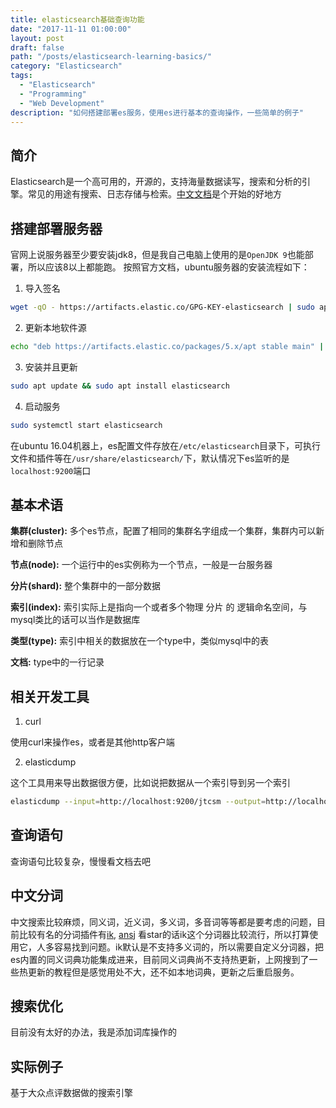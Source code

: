 ```yaml
---
title: elasticsearch基础查询功能
date: "2017-11-11 01:00:00"
layout: post
draft: false
path: "/posts/elasticsearch-learning-basics/"
category: "Elasticsearch"
tags:
  - "Elasticsearch"
  - "Programming"
  - "Web Development"
description: "如何搭建部署es服务，使用es进行基本的查询操作，一些简单的例子"
---
```


## 简介
Elasticsearch是一个高可用的，开源的，支持海量数据读写，搜索和分析的引擎。常见的用途有搜索、日志存储与检索。[中文文档](https://www.elastic.co/guide/cn/elasticsearch/guide/current/foreword_id.html)是个开始的好地方

## 搭建部署服务器
官网上说服务器至少要安装jdk8，但是我自己电脑上使用的是`OpenJDK 9`也能部署，所以应该8以上都能跑。
按照官方文档，ubuntu服务器的安装流程如下：
1. 导入签名
```bash
wget -qO - https://artifacts.elastic.co/GPG-KEY-elasticsearch | sudo apt-key add -
```
2. 更新本地软件源
```bash
echo "deb https://artifacts.elastic.co/packages/5.x/apt stable main" | sudo tee -a /etc/apt/sources.list.d/elastic-5.x.list
```
3. 安装并且更新
```bash
sudo apt update && sudo apt install elasticsearch
```
4. 启动服务
```bash
sudo systemctl start elasticsearch
```
在ubuntu 16.04机器上，es配置文件存放在`/etc/elasticsearch`目录下，可执行文件和插件等在`/usr/share/elasticsearch/`下，默认情况下es监听的是`localhost:9200`端口

## 基本术语
**集群(cluster):**
多个es节点，配置了相同的集群名字组成一个集群，集群内可以新增和删除节点

**节点(node):**
一个运行中的es实例称为一个节点，一般是一台服务器

**分片(shard):**
整个集群中的一部分数据

**索引(index):**
索引实际上是指向一个或者多个物理 分片 的 逻辑命名空间，与mysql类比的话可以当作是数据库

**类型(type):**
索引中相关的数据放在一个type中，类似mysql中的表

**文档:**
type中的一行记录

## 相关开发工具
1. curl

使用curl来操作es，或者是其他http客户端

2. elasticdump

这个工具用来导出数据很方便，比如说把数据从一个索引导到另一个索引
```bash
elasticdump --input=http://localhost:9200/jtcsm --output=http://localhost:9200/jtcsm_nlp --type=data
```

## 查询语句
查询语句比较复杂，慢慢看文档去吧

## 中文分词
中文搜索比较麻烦，同义词，近义词，多义词，多音词等等都是要考虑的问题，目前比较有名的分词插件有[ik](#), [ansj](#)
看star的话ik这个分词器比较流行，所以打算使用它，人多容易找到问题。ik默认是不支持多义词的，所以需要自定义分词器，把es内置的同义词典功能集成进来，目前同义词典尚不支持热更新，上网搜到了一些热更新的教程但是感觉用处不大，还不如本地词典，更新之后重启服务。

## 搜索优化
目前没有太好的办法，我是添加词库操作的

## 实际例子
基于大众点评数据做的搜索引擎